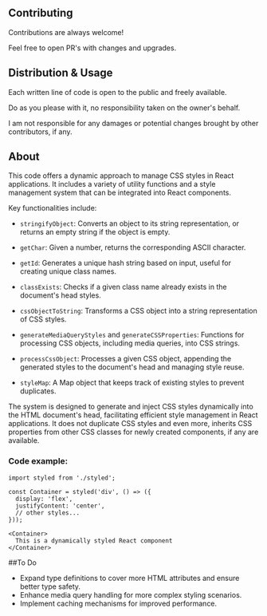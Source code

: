 ## Contributing

Contributions are always welcome!

Feel free to open PR's with changes and upgrades.

## Distribution & Usage

Each written line of code is open to the public and freely available.

Do as you please with it, no responsibility taken on the owner's behalf.

I am not responsible for any damages or potential changes brought by other contributors, if any.

## About

This code offers a dynamic approach to manage CSS styles in React applications. It includes a variety of utility functions and a style management system that can be integrated into React components.

Key functionalities include:

- `stringifyObject`: Converts an object to its string representation, or returns an empty string if the object is empty.

- `getChar`: Given a number, returns the corresponding ASCII character.

- `getId`: Generates a unique hash string based on input, useful for creating unique class names.

- `classExists`: Checks if a given class name already exists in the document's head styles.

- `cssObjectToString`: Transforms a CSS object into a string representation of CSS styles.

- `generateMediaQueryStyles` and `generateCSSProperties`: Functions for processing CSS objects, including media queries, into CSS strings.

- `processCssObject`: Processes a given CSS object, appending the generated styles to the document's head and managing style reuse.

- `styleMap`: A Map object that keeps track of existing styles to prevent duplicates.

The system is designed to generate and inject CSS styles dynamically into the HTML document's head, facilitating efficient style management in React applications.
It does not duplicate CSS styles and even more, inherits CSS properties from other CSS classes for newly created components, if any are available.

### Code example:

```
import styled from './styled';

const Container = styled('div', () => ({
  display: 'flex',
  justifyContent: 'center',
  // other styles...
}));

<Container>
  This is a dynamically styled React component
</Container>
```

##To Do
- Expand type definitions to cover more HTML attributes and ensure better type safety.
- Enhance media query handling for more complex styling scenarios.
- Implement caching mechanisms for improved performance.
